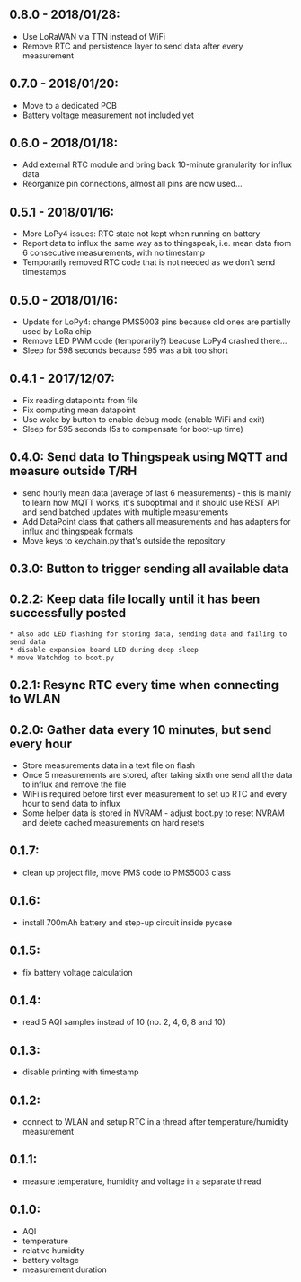 0.8.0 - 2018/01/28:
--------------------
  * Use LoRaWAN via TTN instead of WiFi
  * Remove RTC and persistence layer to send data after every measurement

0.7.0 - 2018/01/20:
--------------------
  * Move to a dedicated PCB
  * Battery voltage measurement not included yet

0.6.0 - 2018/01/18:
--------------------
  * Add external RTC module and bring back 10-minute granularity for influx data
  * Reorganize pin connections, almost all pins are now used...

0.5.1 - 2018/01/16:
--------------------
  * More LoPy4 issues: RTC state not kept when running on battery
  * Report data to influx the same way as to thingspeak, i.e. mean data from 6 consecutive
    measurements, with no timestamp
  * Temporarily removed RTC code that is not needed as we don't send timestamps

0.5.0 - 2018/01/16:
--------------------
  * Update for LoPy4: change PMS5003 pins because old ones are partially used by LoRa chip
  * Remove LED PWM code (temporarily?) beacuse LoPy4 crashed there...
  * Sleep for 598 seconds because 595 was a bit too short

0.4.1 - 2017/12/07:
--------------------
  * Fix reading datapoints from file
  * Fix computing mean datapoint
  * Use wake by button to enable debug mode (enable WiFi and exit)
  * Sleep for 595 seconds (5s to compensate for boot-up time)

0.4.0: Send data to Thingspeak using MQTT and measure outside T/RH
--------------------
  * send hourly mean data (average of last 6 measurements) - this is mainly to learn how
    MQTT works, it's suboptimal and it should use REST API and send batched updates with
    multiple measurements
  * Add DataPoint class that gathers all measurements and has adapters for influx and
    thingspeak formats
  * Move keys to keychain.py that's outside the repository

0.3.0: Button to trigger sending all available data
--------------------

0.2.2: Keep data file locally until it has been successfully posted
--------------------
	* also add LED flashing for storing data, sending data and failing to send data
	* disable expansion board LED during deep sleep
	* move Watchdog to boot.py

0.2.1: Resync RTC every time when connecting to WLAN
--------------------

0.2.0: Gather data every 10 minutes, but send every hour
--------------------
  * Store measurements data in a text file on flash
  * Once 5 measurements are stored, after taking sixth one
    send all the data to influx and remove the file
  * WiFi is required before first ever measurement to set up RTC
    and every hour to send data to influx
  * Some helper data is stored in NVRAM - adjust boot.py to reset
    NVRAM and delete cached measurements on hard resets

0.1.7:
--------------------
  * clean up project file, move PMS code to PMS5003 class

0.1.6:
--------------------
  * install 700mAh battery and step-up circuit inside pycase

0.1.5:
--------------------
  * fix battery voltage calculation

0.1.4:
--------------------
  * read 5 AQI samples instead of 10 (no. 2, 4, 6, 8 and 10)

0.1.3:
--------------------
  * disable printing with timestamp

0.1.2:
--------------------
  * connect to WLAN and setup RTC in a thread after temperature/humidity measurement

0.1.1:
--------------------
  * measure temperature, humidity and voltage in a separate thread

0.1.0:
--------------------
  * AQI
  * temperature
  * relative humidity
  * battery voltage
  * measurement duration
